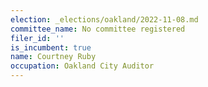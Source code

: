 ```yaml
---
election: _elections/oakland/2022-11-08.md
committee_name: No committee registered
filer_id: ''
is_incumbent: true
name: Courtney Ruby
occupation: Oakland City Auditor
---
```

